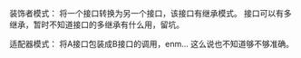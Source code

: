 装饰者模式： 将一个接口转换为另一个接口，该接口有继承模式。
            接口可以有多继承，暂时不知道接口的多继承有什么用，留坑。
            
适配器模式： 将A接口包装成B接口的调用，enm... 这么说也不知道够不够准确。

